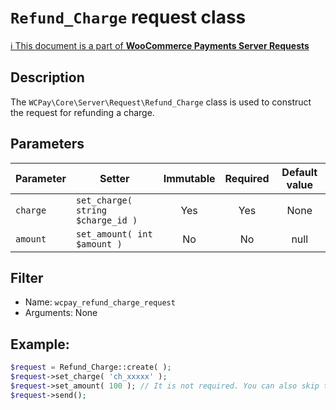 # `Refund_Charge` request class

[ℹ️ This document is a part of __WooCommerce Payments Server Requests__](../requests.md)

## Description

The `WCPay\Core\Server\Request\Refund_Charge` class is used to construct the request for refunding a charge.

## Parameters


| Parameter | Setter                            | Immutable | Required | Default value |
|-----------|-----------------------------------|:---------:|:--------:|:-------------:|
| `charge`  | `set_charge( string $charge_id )` |    Yes    |   Yes    |     None      |
| `amount`  | `set_amount( int $amount )`       |    No     |    No    |     null      |


## Filter

- Name: `wcpay_refund_charge_request`
- Arguments: None

## Example:

```php
$request = Refund_Charge::create( );
$request->set_charge( 'ch_xxxxx' );
$request->set_amount( 100 ); // It is not required. You can also skip this setter.
$request->send();
```
